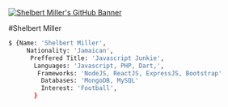 [![Shelbert Miller's GitHub Banner](assets/banner.png)](https://shelbertmiller.com)

#Shelbert Miller




```bash 
$ {Name: 'Shelbert Miller',
     Nationality: 'Jamaican',
      Preffered Title: 'Javascript Junkie', 
       Languages: 'Javascript, PHP, Dart,',
        Frameworks: 'NodeJS, ReactJS, ExpressJS, Bootstrap'
         Databases: 'MongoDB, MySQL'
         Interest: 'Football',
       }

```
